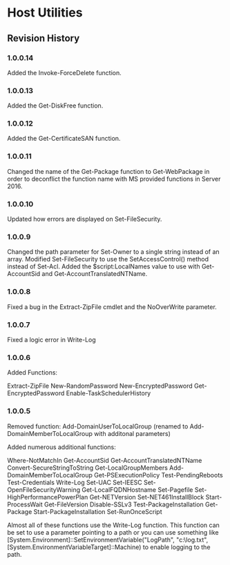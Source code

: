 # Host Utilities

## Revision History

### 1.0.0.14
Added the Invoke-ForceDelete function.

### 1.0.0.13
Added the Get-DiskFree function.

### 1.0.0.12 
Added the Get-CertificateSAN function. 

### 1.0.0.11 
Changed the name of the Get-Package function to Get-WebPackage in order to deconflict the function name with MS provided functions in Server 2016. 

### 1.0.0.10 
Updated how errors are displayed on Set-FileSecurity. 

### 1.0.0.9 
Changed the path parameter for Set-Owner to a single string instead of an array. Modified Set-FileSecurity to use the SetAccessControl() method instead of Set-Acl. Added the $script:LocalNames value to use with Get-AccountSid and Get-AccountTranslatedNTName. 

### 1.0.0.8 
Fixed a bug in the Extract-ZipFile cmdlet and the NoOverWrite parameter. 

### 1.0.0.7 
Fixed a logic error in Write-Log 

### 1.0.0.6 
Added Functions: 

Extract-ZipFile 
New-RandomPassword 
New-EncryptedPassword 
Get-EncryptedPassword 
Enable-TaskSchedulerHistory 

### 1.0.0.5 
Removed function: 
Add-DomainUserToLocalGroup (renamed to Add-DomainMemberToLocalGroup with additonal parameters) 

Added numerous additional functions: 

Where-NotMatchIn 
Get-AccountSid 
Get-AccountTranslatedNTName 
Convert-SecureStringToString 
Get-LocalGroupMembers 
Add-DomainMemberToLocalGroup 
Get-PSExecutionPolicy 
Test-PendingReboots 
Test-Credentials 
Write-Log 
Set-UAC 
Set-IEESC 
Set-OpenFileSecurityWarning 
Get-LocalFQDNHostname 
Set-Pagefile 
Set-HighPerformancePowerPlan 
Get-NETVersion 
Set-NET461InstallBlock 
Start-ProcessWait 
Get-FileVersion 
Disable-SSLv3 
Test-PackageInstallation 
Get-Package 
Start-PackageInstallation 
Set-RunOnceScript 

Almost all of these functions use the Write-Log function. This function can be set to use a parameter pointing to a path or you can use something like [System.Environment]::SetEnvironmentVariable("LogPath", "c:\log.txt", [System.EnvironmentVariableTarget]::Machine) to enable logging to the path.